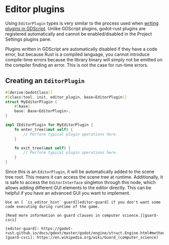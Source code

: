 <!--
  ~ Copyright (c) godot-rust; Bromeon and contributors.
  ~ This Source Code Form is subject to the terms of the Mozilla Public
  ~ License, v. 2.0. If a copy of the MPL was not distributed with this
  ~ file, You can obtain one at https://mozilla.org/MPL/2.0/.
-->

# Editor plugins


Using `EditorPlugin` types is very similar to the process used when [writing plugins in GDScript][gd-plugins].
Unlike GDScript plugins, godot-rust plugins are registered automatically and cannot be enabled/disabled in the
Project Settings plugins pane.

<!-- This section may be unecessary? -->
Plugins written in GDScript are automatically disabled if they have a code error, but because Rust is a compiled language,
you cannot introduce compile-time errors because the library binary will simply not be emitted on the compiler finding an error.
This is not the case for run-time errors.

[gd-plugins]: https://docs.godotengine.org/en/stable/tutorials/plugins/editor/making_plugins.html


## Creating an `EditorPlugin`

```rs
#[derive(GodotClass)]
#[class(tool, init, editor_plugin, base=EditorPlugin)]
struct MyEditorPlugin {
    #[base]
    base: Base<EditorPlugin>,
}

impl IEditorPlugin for MyEditorPlugin {
    fn enter_tree(&mut self) {
        // Perform typical plugin operations here.
    }

    fn exit_tree(&mut self) {
        // Perform typical plugin operations here.
    }
}
```

Since this is an `EditorPlugin`, it will be automatically added to the scene tree root. This means it can access the scene tree 
at runtime. Additionally, it is safe to access the `EditorInterface` singleton through this node, 
which allows adding different GUI elements to the editor directly. This can be helpful if you have an 
advanced GUI you want to implement.

```admonish hint title="Gameplay-only code"
Use an [ `is_editor_hint` guard][editor-guard] if you don't want some code executing during runtime of the game.

[Read more information on guard clauses in computer science.][guard-csci]

[editor-guard]: https://godot-rust.github.io/docs/gdext/master/godot/engine/struct.Engine.html#method.is_editor_hint
[guard-csci]: https://en.wikipedia.org/wiki/Guard_(computer_science)

